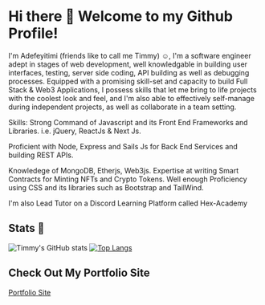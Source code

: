 # Hi there 👋 Welcome to my Github Profile!
I'm Adefeyitimi (friends like to call me Timmy) ☺,
I'm a software engineer adept in stages of web development, well knowledgable in building user interfaces, testing, server side coding, API building as well as debugging processes.
Equipped with a promising skill-set and capacity to build Full Stack & Web3 Applications,
I possess skills that let me bring to life projects with the coolest look and feel, and I'm also able to effectively self-manage during independent projects, as well as collaborate in a team setting.

Skills:
Strong Command of Javascript and its Front End Frameworks and Libraries.
i.e. jQuery, ReactJs & Next Js.

Proficient with Node, Express and Sails Js for Back End Services and building REST APIs.

Knowledege of MongoDB, Etherjs, Web3js.
Expertise at writing Smart Contracts for Minting NFTs and Crypto Tokens.
Well enough Proficiency using CSS and its libraries such as Bootstrap and TailWind.

I'm also Lead Tutor on a Discord Learning Platform called Hex-Academy

## Stats 🔢
![Timmy's GitHub stats](https://github-readme-stats.vercel.app/api?username=TimmyIsANerd&count_private=true&show_icons=true&theme=radical)
[![Top Langs](https://github-readme-stats.vercel.app/api/top-langs/?username=TimmyIsANerd)](https://github.com/TimmyIsANerd/github-readme-stats)

## Check Out My Portfolio Site
[Portfolio Site](https://adefeyitimi.netlify.app)


